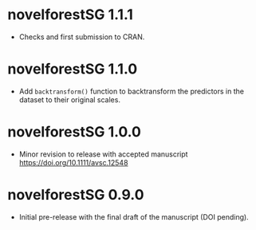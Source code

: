 # novelforestSG 1.1.1

* Checks and first submission to CRAN.

# novelforestSG 1.1.0

* Add `backtransform()` function to backtransform the predictors in the dataset to their original scales.

# novelforestSG 1.0.0

* Minor revision to release with accepted manuscript https://doi.org/10.1111/avsc.12548

# novelforestSG 0.9.0

* Initial pre-release with the final draft of the manuscript (DOI pending).
